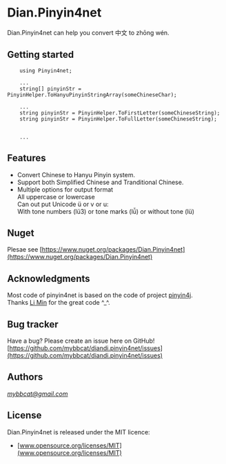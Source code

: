﻿Dian.Pinyin4net
=============================================

Dian.Pinyin4net can help you convert 中文 to zhōng wén.

Getting started
---------------------------------------------

		using Pinyin4net;  

		...  
		string[] pinyinStr = PinyinHelper.ToHanyuPinyinStringArray(someChineseChar);  

		...  
		string pinyinStr = PinyinHelper.ToFirstLetter(someChineseString);
		string pinyinStr = PinyinHelper.ToFullLetter(someChineseString);
		
		
		...
Features
---------------------------------------------

* Convert Chinese to Hanyu Pinyin system.
* Support both Simplified Chinese and Tranditional Chinese.
* Multiple options for output format  
		All uppercase or lowercase  
		Can out put Unicode ü or v or u:  
		With tone numbers (lü3) or tone marks (lǚ) or without tone (lü)  

Nuget
---------------------------------------------

Plesae see [https://www.nuget.org/packages/Dian.Pinyin4net](https://www.nuget.org/packages/Dian.Pinyin4net)

Acknowledgments 
---------------------------------------------

Most code of pinyin4net is based on the code of project [pinyin4j](http://pinyin4j.sourceforge.net/).   
Thanks [Li Min](http://www.eng.nus.edu.sg/LCEL/people/limin/) for the great code ^_^.

Bug tracker
---------------------------------------------

Have a bug? Please create an issue here on GitHub!  
[https://github.com/mybbcat/diandi.pinyin4net/issues](https://github.com/mybbcat/diandi.pinyin4net/issues)

Authors
---------------------------------------------

*mybbcat@gmail.com*

License
---------------------------------------------

Dian.Pinyin4net is released under the MIT licence:  
* [www.opensource.org/licenses/MIT](www.opensource.org/licenses/MIT)

